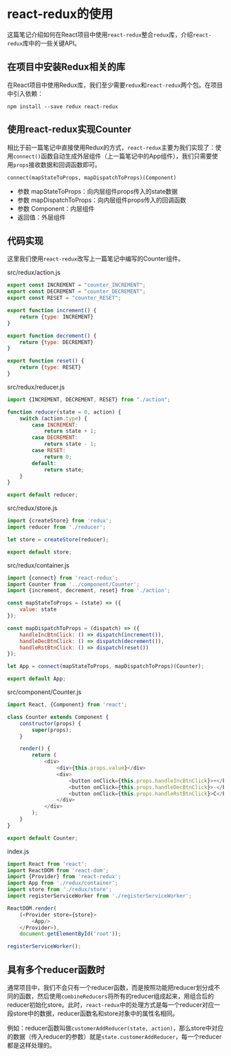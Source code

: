 # react-redux的使用

这篇笔记介绍如何在React项目中使用`react-redux`整合`redux`库，介绍`react-redux`库中的一些关键API。

## 在项目中安装Redux相关的库

在React项目中使用Redux库，我们至少需要`redux`和`react-redux`两个包。在项目中引入依赖：

```
npm install --save redux react-redux
```

## 使用react-redux实现Counter

相比于前一篇笔记中直接使用Redux的方式，`react-redux`主要为我们实现了：使用`connect()`函数自动生成外层组件（上一篇笔记中的App组件），我们只需要使用`props`接收数据和回调函数即可。

```
connect(mapStateToProps, mapDispatchToProps)(Component)
```

* 参数 mapStateToProps：向内层组件props传入的state数据
* 参数 mapDispatchToProps：向内层组件props传入的回调函数
* 参数 Component：内层组件
* 返回值：外层组件

## 代码实现

这里我们使用`react-redux`改写上一篇笔记中编写的Counter组件。

src/redux/action.js
```javascript
export const INCREMENT = "counter_INCREMENT";
export const DECREMENT = "counter_DECREMENT";
export const RESET = "counter_RESET";

export function increment() {
    return {type: INCREMENT}
}

export function decrement() {
    return {type: DECREMENT}
}

export function reset() {
    return {type: RESET}
}
```

src/redux/reducer.js
```javascript
import {INCREMENT, DECREMENT, RESET} from "./action";

function reducer(state = 0, action) {
    switch (action.type) {
        case INCREMENT:
            return state + 1;
        case DECREMENT:
            return state - 1;
        case RESET:
            return 0;
        default:
            return state;
    }
}

export default reducer;
```

src/redux/store.js
```javascript
import {createStore} from 'redux';
import reducer from './reducer';

let store = createStore(reducer);

export default store;
```

src/redux/container.js
```javascript
import {connect} from 'react-redux';
import Counter from '../component/Counter';
import {increment, decrement, reset} from './action';

const mapStateToProps = (state) => ({
    value: state
});

const mapDispatchToProps = (dispatch) => ({
    handleIncBtnClick: () => dispatch(increment()),
    handleDecBtnClick: () => dispatch(decrement()),
    handleRstBtnClick: () => dispatch(reset())
});

let App = connect(mapStateToProps, mapDispatchToProps)(Counter);

export default App;
```

src/component/Counter.js
```javascript
import React, {Component} from 'react';

class Counter extends Component {
    constructor(props) {
        super(props);
    }

    render() {
        return (
            <div>
                <div>{this.props.value}</div>
                <div>
                    <button onClick={this.props.handleIncBtnClick}>+</button>
                    <button onClick={this.props.handleDecBtnClick}>-</button>
                    <button onClick={this.props.handleRstBtnClick}>C</button>
                </div>
            </div>
        );
    }
}

export default Counter;
```

index.js
```javascript
import React from 'react';
import ReactDOM from 'react-dom';
import {Provider} from 'react-redux';
import App from './redux/container';
import store from './redux/store';
import registerServiceWorker from './registerServiceWorker';

ReactDOM.render(
    (<Provider store={store}>
        <App/>
    </Provider>),
    document.getElementById('root'));

registerServiceWorker();
```

## 具有多个reducer函数时

通常项目中，我们不会只有一个reducer函数，而是按照功能把reducer划分成不同的函数，然后使用`combineReducers`将所有的reducer组成起来，用组合后的reducer初始化store。此时，`react-redux`中的处理方式是每一个reducer对应一段store中的数据，reducer函数名和store对象中的属性名相同。

例如：reducer函数叫做`customerAddReducer(state, action)`，那么store中对应的数据（传入reducer的参数）就是`state.customerAddReducer`，每一个reducer都是这样处理的。
